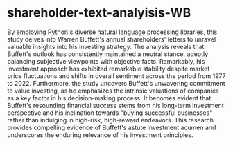 # shareholder-text-analyisis-WB
By employing Python's diverse natural language processing libraries, this study delves into Warren Buffett's annual shareholders' letters to unravel valuable insights into his investing strategy. The analysis reveals that Buffett's outlook has consistently maintained a neutral stance, adeptly balancing subjective viewpoints with objective facts. Remarkably, his investment approach has exhibited remarkable stability despite market price fluctuations and shifts in overall sentiment across the period from 1977 to 2022.
Furthermore, the study uncovers Buffett's unwavering commitment to value investing, as he emphasizes the intrinsic valuations of companies as a key factor in his decision-making process. It becomes evident that Buffett's resounding financial success stems from his long-term investment perspective and his inclination towards "buying successful businesses" rather than indulging in high-risk, high-reward endeavors. 
This research provides compelling evidence of Buffett's astute investment acumen and underscores the enduring relevance of his investment principles.
